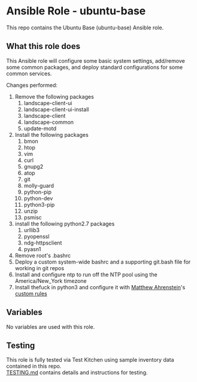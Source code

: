 Ansible Role - ubuntu-base
==========================
This repo contains the Ubuntu Base (ubuntu-base) Ansible role.  

What this role does
-------------------
This Ansible role will configure some basic system settings, add/remove some common packages, and deploy standard configurations for some common services.

Changes performed:

1. Remove the following packages
    1. landscape-client-ui
    2. landscape-client-ui-install
    3. landscape-client
    4. landscape-common
    5. update-motd
2. Install the following packages
    1. bmon
    2. htop
    3. vim
    4. curl
    5. gnupg2
    6. atop
    7. git
    8. molly-guard
    9. python-pip
    10. python-dev
    11. python3-pip
    12. unzip
    13. psmisc
3. install the following python2.7 packages
    1. urllib3
    2. pyopenssl
    3. ndg-httpsclient
    4. pyasn1
4. Remove root's .bashrc
5. Deploy a custom system-wide bashrc and a supporting git.bash file for working in git repos
6. Install and configure ntp to run off the NTP pool using the America/New_York timezone
7. Install thefuck in python3 and configure it with [Matthew Ahrenstein](https://www.ahrenstein.com)'s [custom rules](https://github.com/ahrenstein/thefuck-rules)

Variables
---------
No variables are used with this role.

Testing
-------
This role is fully tested via Test Kitchen using sample inventory data contained in this repo.  
[TESTING.md](TESTING.md) contains details and instructions for testing. 
